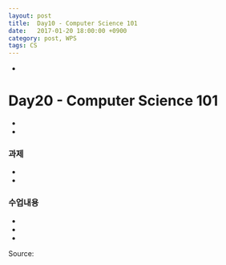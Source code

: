 ```yaml
---
layout: post
title:  Day10 - Computer Science 101
date:   2017-01-20 18:00:00 +0900
category: post, WPS
tags: CS
---
```


-
# Day20 - Computer Science 101
-

-
### 과제
-

-
### 수업내용
-


-


-


Source:[]()